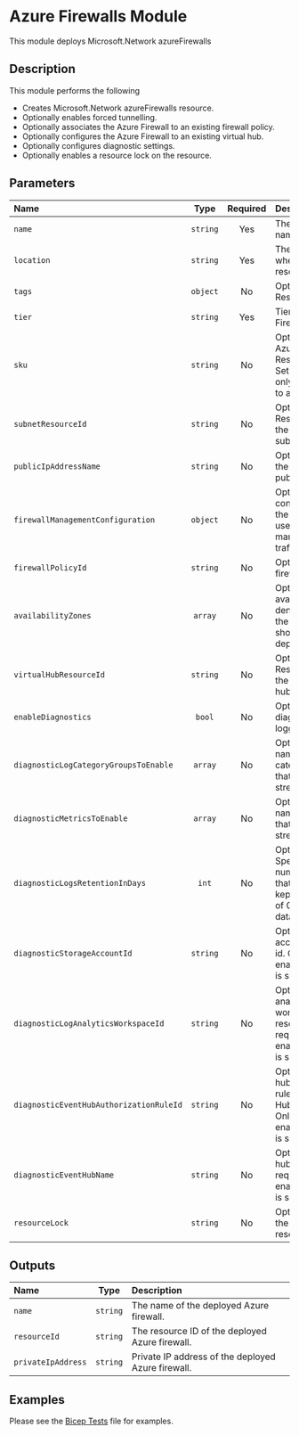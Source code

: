 # Azure Firewalls Module

This module deploys Microsoft.Network azureFirewalls

## Description

This module performs the following

- Creates Microsoft.Network azureFirewalls resource.
- Optionally enables forced tunnelling.
- Optionally associates the Azure Firewall to an existing firewall policy.
- Optionally configures the Azure Firewall to an existing virtual hub.
- Optionally configures diagnostic settings.
- Optionally enables a resource lock on the resource.

## Parameters

| Name                                    | Type     | Required | Description                                                                                                             |
| :-------------------------------------- | :------: | :------: | :---------------------------------------------------------------------------------------------------------------------- |
| `name`                                  | `string` | Yes      | The resource name.                                                                                                      |
| `location`                              | `string` | Yes      | The geo-location where the resource lives.                                                                              |
| `tags`                                  | `object` | No       | Optional. Resource tags.                                                                                                |
| `tier`                                  | `string` | Yes      | Tier of an Azure Firewall.                                                                                              |
| `sku`                                   | `string` | No       | Optional. The Azure Firewall Resource SKU. Set to AZFW_Hub only if attaching to a Virtual Hub.                          |
| `subnetResourceId`                      | `string` | No       | Optional. Resource ID of the Azure firewall subnet.                                                                     |
| `publicIpAddressName`                   | `string` | No       | Optional. Name of the Azure firewall public IP address.                                                                 |
| `firewallManagementConfiguration`       | `object` | No       | Optional. IP configuration of the Azure Firewall used for management traffic.                                           |
| `firewallPolicyId`                      | `string` | No       | Optional. Existing firewall policy id.                                                                                  |
| `availabilityZones`                     | `array`  | No       | Optional. A list of availability zones denoting where the resource should be deployed.                                  |
| `virtualHubResourceId`                  | `string` | No       | Optional. Resource ID of the Azure virtual hub.                                                                         |
| `enableDiagnostics`                     | `bool`   | No       | Optional. Enable diagnostic logging.                                                                                    |
| `diagnosticLogCategoryGroupsToEnable`   | `array`  | No       | Optional. The name of log category groups that will be streamed.                                                        |
| `diagnosticMetricsToEnable`             | `array`  | No       | Optional. The name of metrics that will be streamed.                                                                    |
| `diagnosticLogsRetentionInDays`         | `int`    | No       | Optional. Specifies the number of days that logs will be kept for; a value of 0 will retain data indefinitely.          |
| `diagnosticStorageAccountId`            | `string` | No       | Optional. Storage account resource id. Only required if enableDiagnostics is set to true.                               |
| `diagnosticLogAnalyticsWorkspaceId`     | `string` | No       | Optional. Log analytics workspace resource id. Only required if enableDiagnostics is set to true.                       |
| `diagnosticEventHubAuthorizationRuleId` | `string` | No       | Optional. Event hub authorization rule for the Event Hubs namespace. Only required if enableDiagnostics is set to true. |
| `diagnosticEventHubName`                | `string` | No       | Optional. Event hub name. Only required if enableDiagnostics is set to true.                                            |
| `resourceLock`                          | `string` | No       | Optional. Specify the type of resource lock.                                                                            |

## Outputs

| Name               | Type     | Description                                        |
| :----------------- | :------: | :------------------------------------------------- |
| `name`             | `string` | The name of the deployed Azure firewall.           |
| `resourceId`       | `string` | The resource ID of the deployed Azure firewall.    |
| `privateIpAddress` | `string` | Private IP address of the deployed Azure firewall. |

## Examples

Please see the [Bicep Tests](test/main.test.bicep) file for examples.